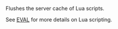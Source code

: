 <!--
layout:  index.html
title:   SCRIPT FLUSH - Tile38
class:   command
command: script flush

-->

Flushes the server cache of Lua scripts.

See [EVAL](/commands/eval) for more details on Lua scripting.
